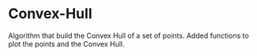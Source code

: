 # Convex-Hull
Algorithm that build the Convex Hull of a set of points. Added functions to plot the points and the Convex Hull.
